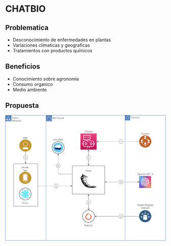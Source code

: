 # CHATBIO

## Problematica

  - Desconocimiento de enfermedades en plantas
  - Variaciones climaticas y geograficas
  - Tratamientos con productos químicos

## Beneficios

- Conocimiento sobre agronomía
- Consumo organico
- Medio ambiente 

## Propuesta
![alt text](moedlo.png)
